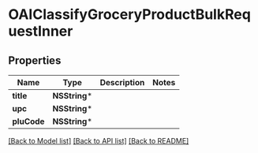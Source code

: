 # OAIClassifyGroceryProductBulkRequestInner

## Properties
Name | Type | Description | Notes
------------ | ------------- | ------------- | -------------
**title** | **NSString*** |  | 
**upc** | **NSString*** |  | 
**pluCode** | **NSString*** |  | 

[[Back to Model list]](../README.md#documentation-for-models) [[Back to API list]](../README.md#documentation-for-api-endpoints) [[Back to README]](../README.md)


